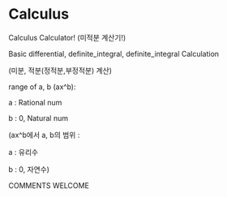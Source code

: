 # Calculus
Calculus Calculator!
(미적분 계산기!)

Basic differential, definite_integral, definite_integral Calculation

(미분, 적분(정적분,부정적분) 계산)

range of a, b (ax^b):

a : Rational num

b : 0, Natural num

(ax^b에서 a, b의 범위 :

a : 유리수

b : 0, 자연수)

COMMENTS WELCOME
